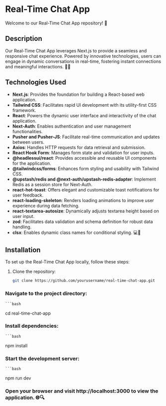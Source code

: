 # Real-Time Chat App

Welcome to our Real-Time Chat App repository! 🚀

## Description
Our Real-Time Chat App leverages Next.js to provide a seamless and responsive chat experience. Powered by innovative technologies, users can engage in dynamic conversations in real-time, fostering instant connections and meaningful interactions. 💬✨

## Technologies Used
- **Next.js**: Provides the foundation for building a React-based web application.
- **Tailwind CSS**: Facilitates rapid UI development with its utility-first CSS framework.
- **React**: Powers the dynamic user interface and interactivity of the chat application.
- **Next-Auth**: Enables authentication and user management functionalities.
- **Pusher and Pusher-JS**: Facilitate real-time communication and updates between users.
- **Axios**: Handles HTTP requests for data retrieval and submission.
- **React Hook Form**: Manages form state and validation for user inputs.
- **@headlessui/react**: Provides accessible and reusable UI components for the application.
- **@tailwindcss/forms**: Enhances form styling and usability with Tailwind CSS.
- **@upstash/redis and @next-auth/upstash-redis-adapter**: Implement Redis as a session store for Next-Auth.
- **react-hot-toast**: Offers elegant and customizable toast notifications for user feedback.
- **react-loading-skeleton**: Renders loading animations to improve user experience during data fetching.
- **react-textarea-autosize**: Dynamically adjusts textarea height based on user input.
- **zod**: Facilitates data validation and schema definition for robust data handling.
- **clsx**: Enables dynamic class names for conditional styling. 💻🎨

## Installation
To set up the Real-Time Chat App locally, follow these steps:
1. Clone the repository:
   ```bash
   git clone https://github.com/yourusername/real-time-chat-app.git


### Navigate to the project directory:
    ```bash
   cd real-time-chat-app

### Install dependencies:
    ```bash
   npm install
### Start the development server:
    ```bash
   npm run dev
### Open your browser and visit http://localhost:3000 to view the application. 🌐🔍
